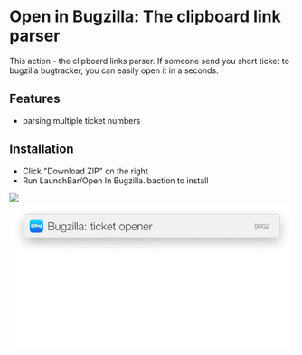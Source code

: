 # Open in Bugzilla: The clipboard link parser

This action - the clipboard links parser. If someone send you short ticket to bugzilla bugtracker, you can easily open it in a seconds. 


## Features
* parsing multiple ticket numbers

 
## Installation
* Click "Download ZIP" on the right
* Run LaunchBar/Open In Bugzilla.lbaction to install


![](./images/Bugzilla_Intro.png)
![](./images/Bugzilla_Demo.gif)


